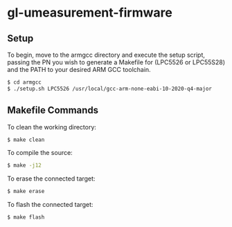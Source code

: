 # gl-umeasurement-firmware

## Setup
To begin, move to the armgcc directory and execute the setup script, passing the PN you wish to generate a Makefile for (LPC5526 or LPC55S28) and the PATH to your desired ARM GCC toolchain.
```bash
$ cd armgcc
$ ./setup.sh LPC5526 /usr/local/gcc-arm-none-eabi-10-2020-q4-major
```

## Makefile Commands
To clean the working directory:
```bash
$ make clean
```

To compile the source:
```bash
$ make -j12
```

To erase the connected target:
```bash
$ make erase
```

To flash the connected target:
```bash
$ make flash
```